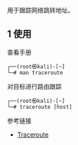 用于跟踪网络跳转地址。

## 1 使用

查看手册

```shell
┌──(root㉿kali)-[~]
└─# man traceroute
```

对目标进行路由跟踪

```shell
┌──(root㉿kali)-[~]
└─# traceroute [host]
```

参考链接

- [Traceroute](https://www.kali.org/tools/traceroute/)


